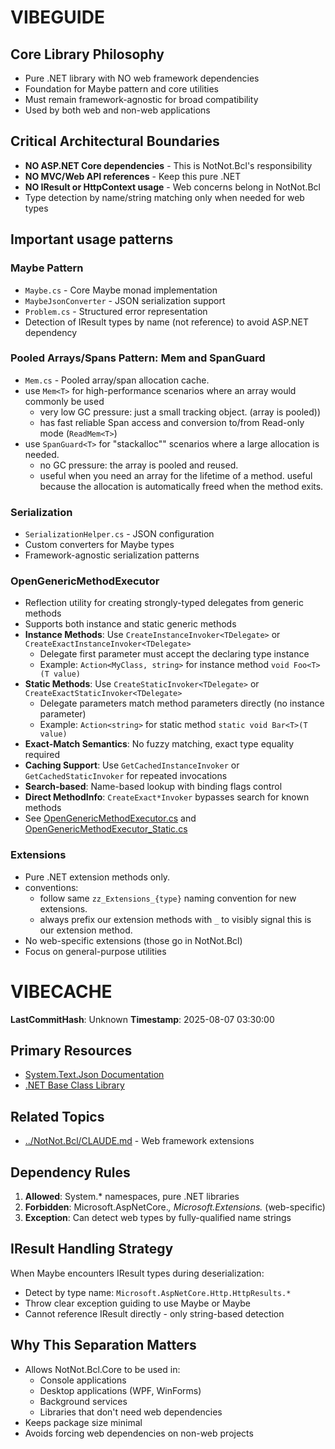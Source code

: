 # VIBEGUIDE

## Core Library Philosophy
- Pure .NET library with NO web framework dependencies
- Foundation for Maybe<T> pattern and core utilities
- Must remain framework-agnostic for broad compatibility
- Used by both web and non-web applications

## Critical Architectural Boundaries
- **NO ASP.NET Core dependencies** - This is NotNot.Bcl's responsibility
- **NO MVC/Web API references** - Keep this pure .NET
- **NO IResult or HttpContext usage** - Web concerns belong in NotNot.Bcl
- Type detection by name/string matching only when needed for web types

## Important usage patterns

### Maybe<T> Pattern
- `Maybe.cs` - Core Maybe monad implementation
- `MaybeJsonConverter` - JSON serialization support
- `Problem.cs` - Structured error representation
- Detection of IResult types by name (not reference) to avoid ASP.NET dependency

### Pooled Arrays/Spans Pattern: Mem<T> and SpanGuard<T>
- `Mem.cs` - Pooled array/span allocation cache.
- use `Mem<T>` for high-performance scenarios where an array would commonly be used
   - very low GC pressure: just a small tracking object.  (array is pooled))
   - has fast reliable Span<T> access and conversion to/from Read-only mode (`ReadMem<T>`)
- use `SpanGuard<T>` for "stackalloc"" scenarios where a large allocation is needed.
   - no GC pressure: the array is pooled and reused.
   - useful when you need an array for the lifetime of a method.  useful because the allocation is automatically freed when the method exits. 


### Serialization
- `SerializationHelper.cs` - JSON configuration
- Custom converters for Maybe<T> types
- Framework-agnostic serialization patterns

### OpenGenericMethodExecutor
- Reflection utility for creating strongly-typed delegates from generic methods
- Supports both instance and static generic methods
- **Instance Methods**: Use `CreateInstanceInvoker<TDelegate>` or `CreateExactInstanceInvoker<TDelegate>`
  - Delegate first parameter must accept the declaring type instance
  - Example: `Action<MyClass, string>` for instance method `void Foo<T>(T value)`
- **Static Methods**: Use `CreateStaticInvoker<TDelegate>` or `CreateExactStaticInvoker<TDelegate>`
  - Delegate parameters match method parameters directly (no instance parameter)
  - Example: `Action<string>` for static method `static void Bar<T>(T value)`
- **Exact-Match Semantics**: No fuzzy matching, exact type equality required
- **Caching Support**: Use `GetCachedInstanceInvoker` or `GetCachedStaticInvoker` for repeated invocations
- **Search-based**: Name-based lookup with binding flags control
- **Direct MethodInfo**: `CreateExact*Invoker` bypasses search for known methods
- See [OpenGenericMethodExecutor.cs](./NotNot/Advanced/OpenGenericMethodExecutor.cs) and [OpenGenericMethodExecutor_Static.cs](./NotNot/Advanced/OpenGenericMethodExecutor_Static.cs)

### Extensions
- Pure .NET extension methods only.   
- conventions:
	- follow same `zz_Extensions_{type}` naming convention for new extensions.  
   - always prefix our extension methods with `_` to visibly signal this is our extension method.
- No web-specific extensions (those go in NotNot.Bcl)
- Focus on general-purpose utilities

# VIBECACHE

**LastCommitHash**: Unknown
**Timestamp**: 2025-08-07 03:30:00

## Primary Resources
- [System.Text.Json Documentation](https://learn.microsoft.com/en-us/dotnet/standard/serialization/system-text-json)
- [.NET Base Class Library](https://learn.microsoft.com/en-us/dotnet/api/)

## Related Topics
- [../NotNot.Bcl/CLAUDE.md](../NotNot.Bcl/CLAUDE.md) - Web framework extensions

## Dependency Rules
1. **Allowed**: System.* namespaces, pure .NET libraries
2. **Forbidden**: Microsoft.AspNetCore.*, Microsoft.Extensions.* (web-specific)
3. **Exception**: Can detect web types by fully-qualified name strings

## IResult Handling Strategy
When Maybe<T> encounters IResult types during deserialization:
- Detect by type name: `Microsoft.AspNetCore.Http.HttpResults.*`
- Throw clear exception guiding to use Maybe or Maybe<OperationResult>
- Cannot reference IResult directly - only string-based detection

## Why This Separation Matters
- Allows NotNot.Bcl.Core to be used in:
  - Console applications
  - Desktop applications (WPF, WinForms)
  - Background services
  - Libraries that don't need web dependencies
- Keeps package size minimal
- Avoids forcing web dependencies on non-web projects
